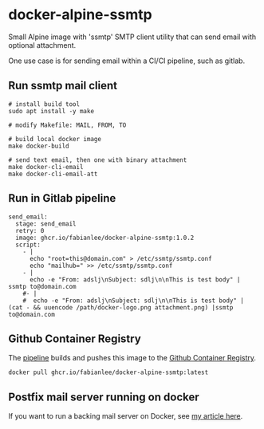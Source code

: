 # docker-alpine-ssmtp

Small Alpine image with 'ssmtp' SMTP client utility that can send email with optional attachment.

One use case is for sending email within a CI/CI pipeline, such as gitlab.

## Run ssmtp mail client

```
# install build tool
sudo apt install -y make

# modify Makefile: MAIL, FROM, TO

# build local docker image
make docker-build

# send text email, then one with binary attachment
make docker-cli-email
make docker-cli-email-att
```

## Run in Gitlab pipeline

```
send_email:
  stage: send_email
  retry: 0
  image: ghcr.io/fabianlee/docker-alpine-ssmtp:1.0.2
  script:
    - |
      echo "root=this@domain.com" > /etc/ssmtp/ssmtp.conf
      echo "mailhub=" >> /etc/ssmtp/ssmtp.conf
    - |
      echo -e "From: adslj\nSubject: sdlj\n\nThis is test body" | ssmtp to@domain.com
    #- |
    #  echo -e "From: adslj\nSubject: sdlj\n\nThis is test body" | (cat - && uuencode /path/docker-logo.png attachment.png) |ssmtp to@domain.com
```

## Github Container Registry

The [pipeline](.github/workflows/github-actions-buildOCI.yml) builds and pushes this image to the [Github Container Registry](https://github.com/fabianlee/docker-alpine-ssmtp/pkgs/container/docker-alpine-ssmtp).

```
docker pull ghcr.io/fabianlee/docker-alpine-ssmtp:latest
```

## Postfix mail server running on docker

If you want to run a backing mail server on Docker, see [my article here](https://fabianlee.org/2019/10/23/docker-running-a-postfix-container-for-testing-mail-during-development/).

